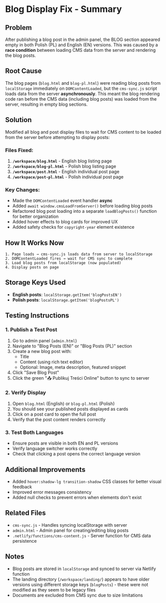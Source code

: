 # Blog Display Fix - Summary

## Problem
After publishing a blog post in the admin panel, the BLOG section appeared empty in both Polish (PL) and English (EN) versions. This was caused by a **race condition** between loading CMS data from the server and rendering the blog posts.

## Root Cause
The blog pages (`blog.html` and `blog-pl.html`) were reading blog posts from `localStorage` immediately on `DOMContentLoaded`, but the `cms-sync.js` script loads data from the server **asynchronously**. This meant the blog rendering code ran before the CMS data (including blog posts) was loaded from the server, resulting in empty blog sections.

## Solution
Modified all blog and post display files to wait for CMS content to be loaded from the server before attempting to display posts:

### Files Fixed:
1. **`/workspace/blog.html`** - English blog listing page
2. **`/workspace/blog-pl.html`** - Polish blog listing page  
3. **`/workspace/post.html`** - English individual post page
4. **`/workspace/post-pl.html`** - Polish individual post page

### Key Changes:
- Made the `DOMContentLoaded` event handler **async**
- Added `await window.cmsLoadFromServer()` before loading blog posts
- Refactored blog post loading into a separate `loadBlogPosts()` function for better organization
- Added hover effects to blog cards for improved UX
- Added safety checks for `copyright-year` element existence

## How It Works Now
```
1. Page loads → cms-sync.js loads data from server to localStorage
2. DOMContentLoaded fires → wait for CMS sync to complete
3. Load blog posts from localStorage (now populated)
4. Display posts on page
```

## Storage Keys Used
- **English posts**: `localStorage.getItem('blogPostsEN')`
- **Polish posts**: `localStorage.getItem('blogPostsPL')`

## Testing Instructions

### 1. Publish a Test Post
1. Go to admin panel (`admin.html`)
2. Navigate to "Blog Posts (EN)" or "Blog Posts (PL)" section
3. Create a new blog post with:
   - Title
   - Content (using rich text editor)
   - Optional: Image, meta description, featured snippet
4. Click "Save Blog Post"
5. Click the green "📤 Publikuj Treści Online" button to sync to server

### 2. Verify Display
1. Open `blog.html` (English) or `blog-pl.html` (Polish)
2. You should see your published posts displayed as cards
3. Click on a post card to open the full post
4. Verify that the post content renders correctly

### 3. Test Both Languages
- Ensure posts are visible in both EN and PL versions
- Verify language switcher works correctly
- Check that clicking a post opens the correct language version

## Additional Improvements
- Added `hover:shadow-lg transition-shadow` CSS classes for better visual feedback
- Improved error messages consistency
- Added null checks to prevent errors when elements don't exist

## Related Files
- `cms-sync.js` - Handles syncing localStorage with server
- `admin.html` - Admin panel for creating/editing blog posts
- `.netlify/functions/cms-content.js` - Server function for CMS data persistence

## Notes
- Blog posts are stored in `localStorage` and synced to server via Netlify function
- The landing directory (`/workspace/landing/`) appears to have older versions using different storage keys (`blogPosts`) - these were not modified as they seem to be legacy files
- Documents are excluded from CMS sync due to size limitations
